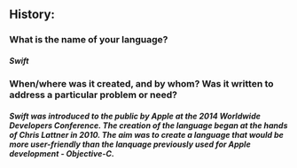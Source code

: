 ## History:
### What is the name of your language?

##### Swift

### When/where was it created, and by whom? Was it written to address a particular problem or need? 

##### Swift was introduced to the public by Apple at the 2014 Worldwide Developers Conference. The creation of the language began at the hands of Chris Lattner in 2010. The aim was to create a language that would be more user-friendly than the lanquage previously used for Apple development - Objective-C.
